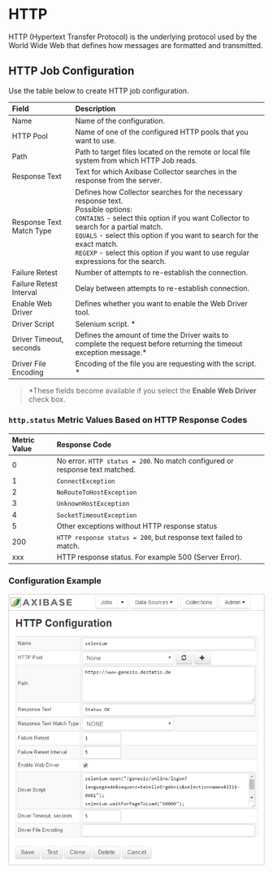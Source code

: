 # HTTP

HTTP (Hypertext Transfer Protocol) is the underlying protocol used by the World Wide Web that defines how messages are formatted and transmitted.

## HTTP Job Configuration

Use the table below to create HTTP job configuration.

| Field         | Description |
|:------------- |:-------------|
| Name     | Name of the configuration. |
| HTTP Pool |  Name of one of the configured HTTP pools that you want to use. |
| Path |   Path to target files located on the remote or local file system from which HTTP Job reads.  |
| Response Text |  Text for which Axibase Collector searches in the response from the server.   |
| Response Text Match Type |  Defines how Collector searches for the necessary response text. <br> Possible options: <br>  `CONTAINS` - select this option if you want Collector to search for a partial match. <br>  `EQUALS` - select this option if you want to search for the exact match. <br> `REGEXP` - select this option if you want to use regular expressions for the search. |
| Failure Retest |  Number of attempts to re-establish the connection.   |
| Failure Retest Interval |   Delay between attempts to re-establish connection.    |
| Enable Web Driver |  Defines whether you want to enable the Web Driver tool.  |
| Driver Script | Selenium script. *  |
| Driver Timeout, seconds |  Defines the amount of time the Driver waits to complete the request before returning the timeout exception message.*  |
| Driver File Encoding |  Encoding of the file you are requesting with the script. * |

> *These fields become available if you select the **Enable Web Driver** check box.

### <code>http.status</code> Metric Values Based on HTTP Response Codes

| Metric Value | Response Code |
|:------------- |:-------------|
| 0 | No error. `HTTP status = 200`. No match configured or response text matched. |
| 1 | `ConnectException` |
| 2 | `NoRouteToHostException` |
| 3 | `UnknownHostException` |
| 4 | `SocketTimeoutException` |
| 5 | Other exceptions without HTTP response status |
| 200 | `HTTP response status = 200`, but response text failed to match. |
| xxx | HTTP response status. For example 500 (Server Error). |

### Configuration Example

![HTTP Configuration](./images/httpconfiguration.png)
